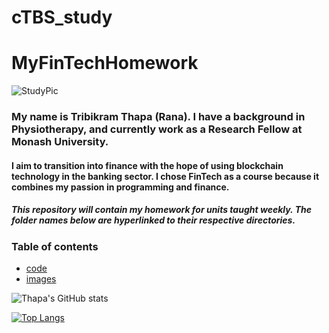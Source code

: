 # cTBS_study

# MyFinTechHomework

![StudyPic](https://github.com/TribThapa/ContinuousThetaBurstStimulation/tree/main/Images/Nback.JPG)

### My name is Tribikram Thapa (Rana). I have a background in Physiotherapy, and currently work as a Research Fellow at Monash University.

#### I aim to transition into finance with the hope of using blockchain technology in the banking sector. I chose FinTech as a course because it combines my passion in programming and finance.

##### This repository will contain my homework for units taught weekly. The folder names below are hyperlinked to their respective directories. 

### Table of contents

- [code](https://github.com/TribThapa/ContinuousThetaBurstStimulation/tree/main/Code/)
- [images](https://github.com/TribThapa/ContinuousThetaBurstStimulation/tree/main/Images/)

<!--- [![Thapa's GitHub stats](https://github-readme-stats.vercel.app/api?username=TribT&show_icons=true&theme=dark)](https://github.com/TribT/github-readme-stats)--->

![Thapa's GitHub stats](https://github-readme-stats.vercel.app/api?username=TribThapa&theme=dark&show_icons=true&title_color=Blue)

[![Top Langs](https://github-readme-stats.vercel.app/api/top-langs/?username=TribThapa&layout=compact&theme=dark&title_color=Blue)](https://github.com/TribThapa/github-readme-stats)
